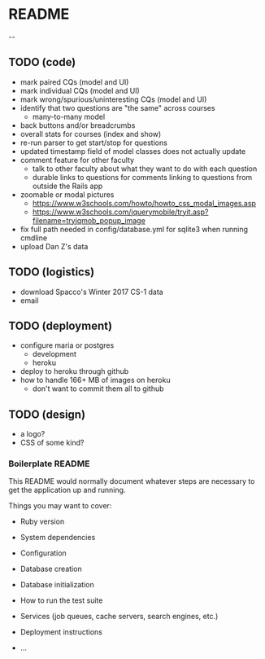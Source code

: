 # README
--
## TODO (code)
* mark paired CQs (model and UI)
* mark individual CQs (model and UI)
* mark wrong/spurious/uninteresting CQs (model and UI)
* identify that two questions are "the same" across courses
  * many-to-many model
* back buttons and/or breadcrumbs
* overall stats for courses (index and show)
* re-run parser to get start/stop for questions
* updated timestamp field of model classes does not actually update
* comment feature for other faculty
  * talk to other faculty about what they want to do with each question
  * durable links to questions for comments linking to questions from outside the   Rails app
* zoomable or modal pictures
  * https://www.w3schools.com/howto/howto_css_modal_images.asp
  * https://www.w3schools.com/jquerymobile/tryit.asp?filename=tryjqmob_popup_image
* fix full path needed in config/database.yml for sqlite3 when running cmdline
* upload Dan Z's data
## TODO (logistics)
* download Spacco's Winter 2017 CS-1 data
* email
## TODO (deployment)
* configure maria or postgres
  * development
  * heroku
* deploy to heroku through github
* how to handle 166+ MB of images on heroku
  * don't want to commit them all to github
## TODO (design)
* a logo?
* CSS of some kind?

### Boilerplate README
This README would normally document whatever steps are necessary to get the
application up and running.

Things you may want to cover:

* Ruby version

* System dependencies

* Configuration

* Database creation

* Database initialization

* How to run the test suite

* Services (job queues, cache servers, search engines, etc.)

* Deployment instructions

* ...

